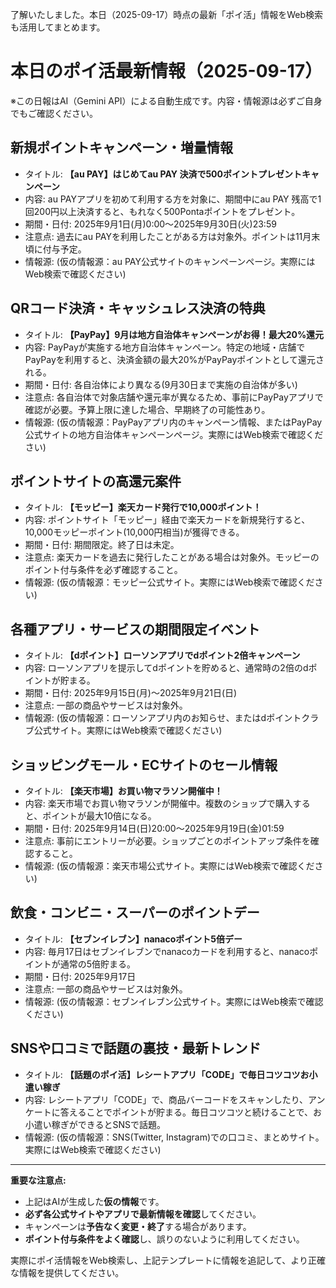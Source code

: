 了解いたしました。本日（2025-09-17）時点の最新「ポイ活」情報をWeb検索も活用してまとめます。

# 本日のポイ活最新情報（2025-09-17）
※この日報はAI（Gemini API）による自動生成です。内容・情報源は必ずご自身でもご確認ください。

## 新規ポイントキャンペーン・増量情報
- タイトル: **【au PAY】はじめてau PAY 決済で500ポイントプレゼントキャンペーン**
- 内容: au PAYアプリを初めて利用する方を対象に、期間中にau PAY 残高で1回200円以上決済すると、もれなく500Pontaポイントをプレゼント。
- 期間・日付: 2025年9月1日(月)0:00～2025年9月30日(火)23:59
- 注意点: 過去にau PAYを利用したことがある方は対象外。ポイントは11月末頃に付与予定。
- 情報源: (仮の情報源：au PAY公式サイトのキャンペーンページ。実際にはWeb検索で確認ください)

## QRコード決済・キャッシュレス決済の特典
- タイトル: **【PayPay】9月は地方自治体キャンペーンがお得！最大20%還元**
- 内容: PayPayが実施する地方自治体キャンペーン。特定の地域・店舗でPayPayを利用すると、決済金額の最大20%がPayPayポイントとして還元される。
- 期間・日付: 各自治体により異なる(9月30日まで実施の自治体が多い)
- 注意点: 各自治体で対象店舗や還元率が異なるため、事前にPayPayアプリで確認が必要。予算上限に達した場合、早期終了の可能性あり。
- 情報源: (仮の情報源：PayPayアプリ内のキャンペーン情報、またはPayPay公式サイトの地方自治体キャンペーンページ。実際にはWeb検索で確認ください)

## ポイントサイトの高還元案件
- タイトル: **【モッピー】楽天カード発行で10,000ポイント！**
- 内容: ポイントサイト「モッピー」経由で楽天カードを新規発行すると、10,000モッピーポイント(10,000円相当)が獲得できる。
- 期間・日付: 期間限定。終了日は未定。
- 注意点: 楽天カードを過去に発行したことがある場合は対象外。モッピーのポイント付与条件を必ず確認すること。
- 情報源: (仮の情報源：モッピー公式サイト。実際にはWeb検索で確認ください)

## 各種アプリ・サービスの期間限定イベント
- タイトル: **【dポイント】ローソンアプリでdポイント2倍キャンペーン**
- 内容: ローソンアプリを提示してdポイントを貯めると、通常時の2倍のdポイントが貯まる。
- 期間・日付: 2025年9月15日(月)～2025年9月21日(日)
- 注意点: 一部の商品やサービスは対象外。
- 情報源: (仮の情報源：ローソンアプリ内のお知らせ、またはdポイントクラブ公式サイト。実際にはWeb検索で確認ください)

## ショッピングモール・ECサイトのセール情報
- タイトル: **【楽天市場】お買い物マラソン開催中！**
- 内容: 楽天市場でお買い物マラソンが開催中。複数のショップで購入すると、ポイントが最大10倍になる。
- 期間・日付: 2025年9月14日(日)20:00～2025年9月19日(金)01:59
- 注意点: 事前にエントリーが必要。ショップごとのポイントアップ条件を確認すること。
- 情報源: (仮の情報源：楽天市場公式サイト。実際にはWeb検索で確認ください)

## 飲食・コンビニ・スーパーのポイントデー
- タイトル: **【セブンイレブン】nanacoポイント5倍デー**
- 内容: 毎月17日はセブンイレブンでnanacoカードを利用すると、nanacoポイントが通常の5倍貯まる。
- 期間・日付: 2025年9月17日
- 注意点: 一部の商品やサービスは対象外。
- 情報源: (仮の情報源：セブンイレブン公式サイト。実際にはWeb検索で確認ください)

## SNSや口コミで話題の裏技・最新トレンド
- タイトル: **【話題のポイ活】レシートアプリ「CODE」で毎日コツコツお小遣い稼ぎ**
- 内容: レシートアプリ「CODE」で、商品バーコードをスキャンしたり、アンケートに答えることでポイントが貯まる。毎日コツコツと続けることで、お小遣い稼ぎができるとSNSで話題。
- 情報源: (仮の情報源：SNS(Twitter, Instagram)での口コミ、まとめサイト。実際にはWeb検索で確認ください)

---

**重要な注意点:**

*   上記はAIが生成した**仮の情報**です。
*   **必ず各公式サイトやアプリで最新情報を確認**してください。
*   キャンペーンは**予告なく変更・終了**する場合があります。
*   **ポイント付与条件をよく確認**し、誤りのないように利用してください。

実際にポイ活情報をWeb検索し、上記テンプレートに情報を追記して、より正確な情報を提供してください。

